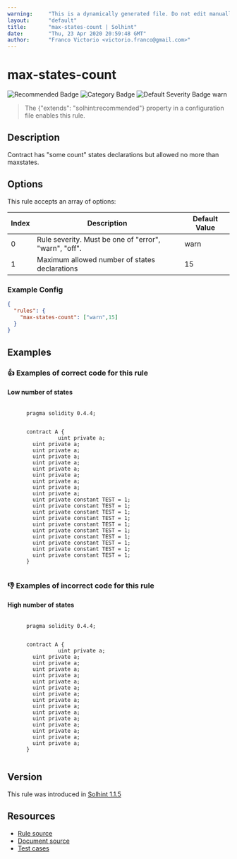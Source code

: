 ```yaml
---
warning:     "This is a dynamically generated file. Do not edit manually."
layout:      "default"
title:       "max-states-count | Solhint"
date:        "Thu, 23 Apr 2020 20:59:48 GMT"
author:      "Franco Victorio <victorio.franco@gmail.com>"
---
```


# max-states-count
![Recommended Badge](https://img.shields.io/badge/-Recommended-brightgreen)
![Category Badge](https://img.shields.io/badge/-Best%20Practise%20Rules-informational)
![Default Severity Badge warn](https://img.shields.io/badge/Default%20Severity-warn-yellow)
> The {"extends": "solhint:recommended"} property in a configuration file enables this rule.


## Description
Contract has "some count" states declarations but allowed no more than maxstates.

## Options
This rule accepts an array of options:

| Index | Description                                           | Default Value |
| ----- | ----------------------------------------------------- | ------------- |
| 0     | Rule severity. Must be one of "error", "warn", "off". | warn          |
| 1     | Maximum allowed number of states declarations         | 15            |


### Example Config
```json
{
  "rules": {
    "max-states-count": ["warn",15]
  }
}
```


## Examples
### 👍 Examples of **correct** code for this rule

#### Low number of states

```solidity

      pragma solidity 0.4.4;
        
        
      contract A {
                uint private a;
        uint private a;
        uint private a;
        uint private a;
        uint private a;
        uint private a;
        uint private a;
        uint private a;
        uint private a;
        uint private a;
        uint private constant TEST = 1;
        uint private constant TEST = 1;
        uint private constant TEST = 1;
        uint private constant TEST = 1;
        uint private constant TEST = 1;
        uint private constant TEST = 1;
        uint private constant TEST = 1;
        uint private constant TEST = 1;
        uint private constant TEST = 1;
        uint private constant TEST = 1;
      }
    
```

### 👎 Examples of **incorrect** code for this rule

#### High number of states

```solidity

      pragma solidity 0.4.4;
        
        
      contract A {
                uint private a;
        uint private a;
        uint private a;
        uint private a;
        uint private a;
        uint private a;
        uint private a;
        uint private a;
        uint private a;
        uint private a;
        uint private a;
        uint private a;
        uint private a;
        uint private a;
        uint private a;
        uint private a;
      }
    
```

## Version
This rule was introduced in [Solhint 1.1.5](https://github.com/protofire/solhint/tree/v1.1.5)

## Resources
- [Rule source](https://github.com/protofire/solhint/tree/master/lib/rules/best-practises/max-states-count.js)
- [Document source](https://github.com/protofire/solhint/tree/master/docs/rules/best-practises/max-states-count.md)
- [Test cases](https://github.com/protofire/solhint/tree/master/test/rules/best-practises/max-states-count.js)
